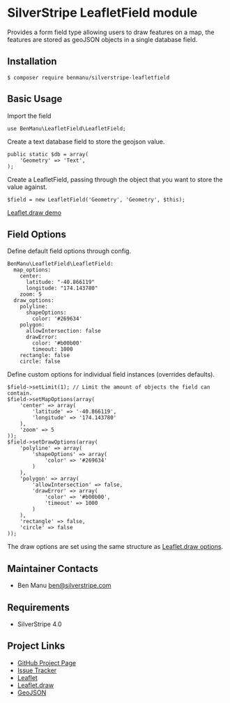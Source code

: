 # SilverStripe LeafletField module

Provides a form field type allowing users to draw features on a map, the features are stored as geoJSON objects in a single database field.


## Installation

    $ composer require benmanu/silverstripe-leafletfield


## Basic Usage

Import the field

    use BenManu\LeafletField\LeafletField;

Create a text database field to store the geojson value.

    public static $db = array(
        'Geometry' => 'Text',
    );

Create a LeafletField, passing through the object that you want to store the value against.

    $field = new LeafletField('Geometry', 'Geometry', $this);

[Leaflet.draw demo](http://leaflet.github.io/Leaflet.draw/)


## Field Options

Define default field options through config.

    BenManu\LeafletField\LeafletField:
      map_options:
        center:
          latitude: "-40.866119"
          longitude: "174.143780"
        zoom: 5
      draw_options:
        polyline:
          shapeOptions:
            color: '#269634'
        polygon:
          allowIntersection: false
          drawError:
            color: '#b00b00'
            timeout: 1000
        rectangle: false
        circle: false

Define custom options for individual field instances (overrides defaults).

    $field->setLimit(1); // Limit the amount of objects the field can contain.
    $field->setMapOptions(array(
        'center' => array(
            'latitude' => '-40.866119',
            'longitude' => '174.143780'
        ),
        'zoom' => 5
    ));
    $field->setDrawOptions(array(
        'polyline' => array(
            'shapeOptions' => array(
                'color' => '#269634'
            )
        ),
        'polygon' => array(
            'allowIntersection' => false,
            'drawError' => array(
                'color' => '#b00b00',
                'timeout' => 1000
            )
        ),
        'rectangle' => false,
        'circle' => false
    ));

The draw options are set using the same structure as [Leaflet.draw options](https://github.com/Leaflet/Leaflet.draw#drawoptions).


## Maintainer Contacts

* Ben Manu <ben@silverstripe.com>

## Requirements

* SilverStripe 4.0

## Project Links
* [GitHub Project Page](https://github.com/benmanu/silverstripe-leafletfield)
* [Issue Tracker](https://github.com/benmanu/silverstripe-leafletfield/issues)
* [Leaflet](http://leafletjs.com/)
* [Leaflet.draw](https://github.com/Leaflet/Leaflet.draw)
* [GeoJSON](http://geojson.org/geojson-spec.html)

